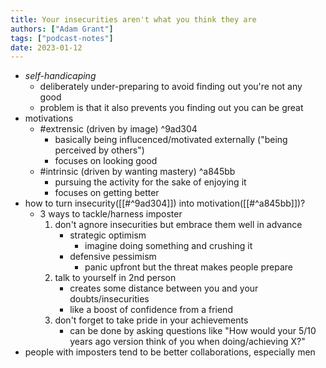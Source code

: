 ```yaml
---
title: Your insecurities aren't what you think they are
authors: ["Adam Grant"]
tags: ["podcast-notes"]
date: 2023-01-12
---
```

- _self-handicaping_
	- deliberately under-preparing to avoid finding out you're not any good
	- problem is that it also prevents you finding out you can be great
- motivations
	- #extrensic (driven by image) ^9ad304
		- basically being influcenced/motivated externally ("being perceived by others")
		- focuses on looking good
	- #intrinsic (driven by wanting mastery) ^a845bb
		- pursuing the activity for the sake of enjoying it
		- focuses on getting better
- how to turn insecurity([[#^9ad304]]) into motivation([[#^a845bb]])?
	- 3 ways to tackle/harness imposter
		1. don't agnore insecurities but embrace them well in advance
			- strategic optimism
				- imagine doing something and crushing it
			- defensive pessimism
				- panic upfront but the threat makes people prepare
		2. talk to yourself in 2nd person
			- creates some distance between you and your doubts/insecurities
			- like a boost of confidence from a friend
		3. don't forget to take pride in your achievements
			- can be done by asking questions like "How would your 5/10 years ago version think of you when doing/achieving X?"
- people with imposters tend to be better collaborations, especially men